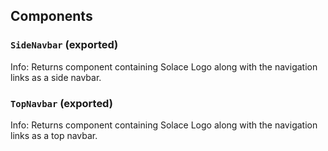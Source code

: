 ## Components

### `SideNavbar` (exported)

Info: Returns component containing Solace Logo along with the navigation links as a side navbar.

### `TopNavbar` (exported)

Info: Returns component containing Solace Logo along with the navigation links as a top navbar.